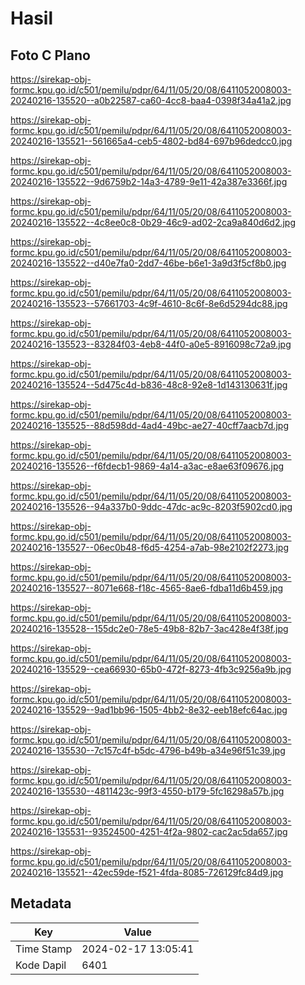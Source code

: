 # Hasil

## Foto C Plano

https://sirekap-obj-formc.kpu.go.id/c501/pemilu/pdpr/64/11/05/20/08/6411052008003-20240216-135520--a0b22587-ca60-4cc8-baa4-0398f34a41a2.jpg

https://sirekap-obj-formc.kpu.go.id/c501/pemilu/pdpr/64/11/05/20/08/6411052008003-20240216-135521--561665a4-ceb5-4802-bd84-697b96dedcc0.jpg

https://sirekap-obj-formc.kpu.go.id/c501/pemilu/pdpr/64/11/05/20/08/6411052008003-20240216-135522--9d6759b2-14a3-4789-9e11-42a387e3366f.jpg

https://sirekap-obj-formc.kpu.go.id/c501/pemilu/pdpr/64/11/05/20/08/6411052008003-20240216-135522--4c8ee0c8-0b29-46c9-ad02-2ca9a840d6d2.jpg

https://sirekap-obj-formc.kpu.go.id/c501/pemilu/pdpr/64/11/05/20/08/6411052008003-20240216-135522--d40e7fa0-2dd7-46be-b6e1-3a9d3f5cf8b0.jpg

https://sirekap-obj-formc.kpu.go.id/c501/pemilu/pdpr/64/11/05/20/08/6411052008003-20240216-135523--57661703-4c9f-4610-8c6f-8e6d5294dc88.jpg

https://sirekap-obj-formc.kpu.go.id/c501/pemilu/pdpr/64/11/05/20/08/6411052008003-20240216-135523--83284f03-4eb8-44f0-a0e5-8916098c72a9.jpg

https://sirekap-obj-formc.kpu.go.id/c501/pemilu/pdpr/64/11/05/20/08/6411052008003-20240216-135524--5d475c4d-b836-48c8-92e8-1d143130631f.jpg

https://sirekap-obj-formc.kpu.go.id/c501/pemilu/pdpr/64/11/05/20/08/6411052008003-20240216-135525--88d598dd-4ad4-49bc-ae27-40cff7aacb7d.jpg

https://sirekap-obj-formc.kpu.go.id/c501/pemilu/pdpr/64/11/05/20/08/6411052008003-20240216-135526--f6fdecb1-9869-4a14-a3ac-e8ae63f09676.jpg

https://sirekap-obj-formc.kpu.go.id/c501/pemilu/pdpr/64/11/05/20/08/6411052008003-20240216-135526--94a337b0-9ddc-47dc-ac9c-8203f5902cd0.jpg

https://sirekap-obj-formc.kpu.go.id/c501/pemilu/pdpr/64/11/05/20/08/6411052008003-20240216-135527--06ec0b48-f6d5-4254-a7ab-98e2102f2273.jpg

https://sirekap-obj-formc.kpu.go.id/c501/pemilu/pdpr/64/11/05/20/08/6411052008003-20240216-135527--8071e668-f18c-4565-8ae6-fdba11d6b459.jpg

https://sirekap-obj-formc.kpu.go.id/c501/pemilu/pdpr/64/11/05/20/08/6411052008003-20240216-135528--155dc2e0-78e5-49b8-82b7-3ac428e4f38f.jpg

https://sirekap-obj-formc.kpu.go.id/c501/pemilu/pdpr/64/11/05/20/08/6411052008003-20240216-135529--cea66930-65b0-472f-8273-4fb3c9256a9b.jpg

https://sirekap-obj-formc.kpu.go.id/c501/pemilu/pdpr/64/11/05/20/08/6411052008003-20240216-135529--9ad1bb96-1505-4bb2-8e32-eeb18efc64ac.jpg

https://sirekap-obj-formc.kpu.go.id/c501/pemilu/pdpr/64/11/05/20/08/6411052008003-20240216-135530--7c157c4f-b5dc-4796-b49b-a34e96f51c39.jpg

https://sirekap-obj-formc.kpu.go.id/c501/pemilu/pdpr/64/11/05/20/08/6411052008003-20240216-135530--4811423c-99f3-4550-b179-5fc16298a57b.jpg

https://sirekap-obj-formc.kpu.go.id/c501/pemilu/pdpr/64/11/05/20/08/6411052008003-20240216-135531--93524500-4251-4f2a-9802-cac2ac5da657.jpg

https://sirekap-obj-formc.kpu.go.id/c501/pemilu/pdpr/64/11/05/20/08/6411052008003-20240216-135521--42ec59de-f521-4fda-8085-726129fc84d9.jpg


## Metadata

| Key        | Value               |
| ---------- | ------------------- |
| Time Stamp | 2024-02-17 13:05:41 |
| Kode Dapil | 6401                |




